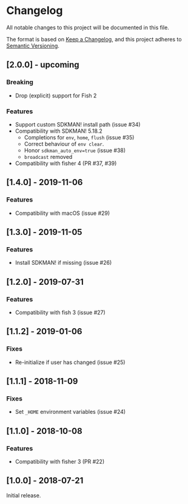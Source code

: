 # Changelog

All notable changes to this project will be documented in this file.

The format is based on [Keep a Changelog](https://keepachangelog.com/en/1.0.0/), and
this project adheres to [Semantic Versioning](https://semver.org/spec/v2.0.0.html).

## [2.0.0] - upcoming

### Breaking

- Drop (explicit) support for Fish 2

### Features

- Support custom SDKMAN! install path (issue #34)
- Compatibility with SDKMAN! 5.18.2
  - Completions for `env`, `home`, `flush` (issue #35)
  - Correct behaviour of `env clear`. 
  - Honor `sdkman_auto_env=true` (issue #38)
  - `broadcast` removed
- Compatibility with fisher 4 (PR #37, #39)

## [1.4.0] - 2019-11-06

### Features

- Compatibility with macOS (issue #29)

## [1.3.0] - 2019-11-05

### Features

- Install SDKMAN! if missing (issue #26)

## [1.2.0] - 2019-07-31

### Features

- Compatibility with fish 3 (issue #27)

## [1.1.2] - 2019-01-06

### Fixes

-  Re-initialize if user has changed (issue #25)

## [1.1.1] - 2018-11-09

### Fixes

- Set `_HOME` environment variables (issue #24)

## [1.1.0] - 2018-10-08

### Features

- Compatibility with fisher 3 (PR #22)

## [1.0.0] - 2018-07-21

Initial release. 
